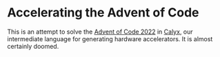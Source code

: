 Accelerating the Advent of Code
===============================

This is an attempt to solve the [Advent of Code 2022][aoc] in [Calyx][], our intermediate language for generating hardware accelerators.
It is almost certainly doomed.

[aoc]: https://adventofcode.com/2022/
[calyx]: https://calyxir.org
